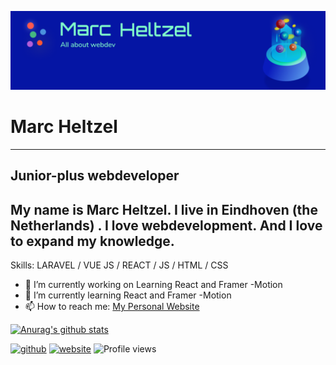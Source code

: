 ![I am GitHub Readme Generator's creator](https://github.com/Heltzel/Heltzel/blob/main/LinkdIn.png)

# Marc Heltzel
---
## Junior-plus webdeveloper
My name is Marc Heltzel. I live in Eindhoven (the Netherlands) . I love webdevelopment. And I love to expand my knowledge.
---
Skills: LARAVEL / VUE JS / REACT / JS / HTML / CSS 

- 🔭 I’m currently working on Learning React and Framer -Motion 
- 🌱 I’m currently learning  React and Framer -Motion 
- 📫 How to reach me: [My Personal Website](http://heltson.com/) 



[![Anurag's github stats](https://github-readme-stats.vercel.app/api?username=Heltzel)](https://github.com/anuraghazra/github-readme-stats)


[<img src='https://cdn.jsdelivr.net/npm/simple-icons@3.0.1/icons/github.svg' alt='github' height='40'>](https://github.com/Heltzel)  [<img src='https://cdn.jsdelivr.net/npm/simple-icons@3.0.1/icons/icloud.svg' alt='website' height='40'>](http://heltson.com/)  ![Profile views](https://gpvc.arturio.dev/Heltzel)  
